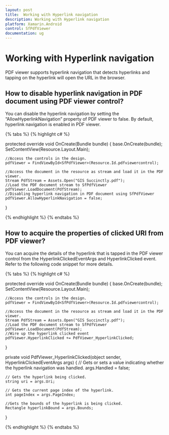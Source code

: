 ```yaml
---
layout: post
title:  Working with Hyperlink navigation
description: Working with Hyperlink navigation
platform: Xamarin.Android
control: SfPdfViewer
documentation: ug
---
```


# Working with Hyperlink navigation

PDF viewer supports hyperlink navigation that detects hyperlinks and tapping on the hyperlink will open the URL in the browser.


## How to disable hyperlink navigation in PDF document using PDF viewer control?

You can disable the hyperlink navigation by setting the “AllowHyperlinkNavigation” property of PDF viewer to false. By default, hyperlink navigation is enabled in PDF viewer.

{% tabs %}
{% highlight c# %}

protected override void OnCreate(Bundle bundle)
{
    base.OnCreate(bundle);
    SetContentView(Resource.Layout.Main);
    
    //Access the controls in the design.
    pdfViewer = FindViewById<SfPdfViewer>(Resource.Id.pdfviewercontrol);
        
    //Access the document in the resource as stream and load it in the PDF viewer.
    Stream PdfStream = Assets.Open("GIS Succinctly.pdf");
	//Load the PDF document stream to SfPdfViewer
	pdfViewer.LoadDocument(PdfStream);
	//Disabling hyperlink navigation in PDF document using SfPdfViewer
	pdfViewer.AllowHyperlinkNavigation = false;
}


{% endhighlight %}
{% endtabs %}

## How to acquire the properties of clicked URI from PDF viewer?

You can acquire the details of the hyperlink that is tapped in the PDF viewer control from the HyperlinkClickedEventArgs and HyperlinkClicked event. Refer to the following code snippet for more details.

{% tabs %}
{% highlight c# %}

protected override void OnCreate(Bundle bundle)
{
    base.OnCreate(bundle);
    SetContentView(Resource.Layout.Main);
    
    //Access the controls in the design.
    pdfViewer = FindViewById<SfPdfViewer>(Resource.Id.pdfviewercontrol);
        
    //Access the document in the resource as stream and load it in the PDF viewer.
    Stream PdfStream = Assets.Open("GIS Succinctly.pdf");
	//Load the PDF document stream to SfPdfViewer
	pdfViewer.LoadDocument(PdfStream);
	//Wire up the hyperlink clicked event
	pdfViewer.HyperlinkClicked += PdfViewer_HyperlinkClicked;

}

private void PdfViewer_HyperlinkClicked(object sender, HyperlinkClickedEventArgs args)
{
	// Gets or sets a value indicating whether the hyperlink navigation was handled.
     args.Handled = false;

	// Gets the hyperlink being clicked.
    string uri = args.Uri;

	// Gets the current page index of the hyperlink.
    int pageIndex = args.PageIndex;

	//Gets the bounds of the hyperlink is being clicked.
    Rectangle hyperlinkBound = args.Bounds;
}

{% endhighlight %}
{% endtabs %}
